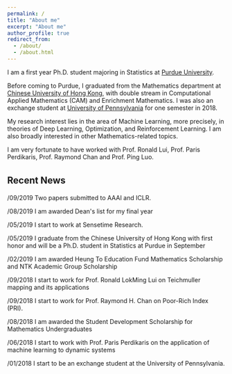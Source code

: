 ```yaml
---
permalink: /
title: "About me"
excerpt: "About me"
author_profile: true
redirect_from: 
  - /about/
  - /about.html
---
```


I am a first year Ph.D. student majoring in Statistics at [Purdue University](https://www.purdue.edu/).

Before coming to Purdue, I graduated from the Mathematics department at [Chinese University of Hong Kong](http://www.cuhk.edu.hk/english/index.html), with double stream in Computational Applied Mathematics (CAM) and Enrichment Mathematics. I was also an exchange student at [University of Pennsylvania](https://home.www.upenn.edu/) for one semester in 2018. 

My research interest lies in the area of Machine Learning, more precisely, in theories of Deep Learning, Optimization, and Reinforcement Learning. I am also broadly interested in other Mathematics-related topics.

I am very fortunate to have worked with Prof. Ronald Lui, Prof. Paris Perdikaris, Prof. Raymond Chan and Prof. Ping Luo. 


## Recent News　 
/09/2019 Two papers submitted to AAAI and ICLR.

/08/2019 I am awarded Dean's list for my final year

/05/2019 I start to work at Sensetime Research.

/05/2019 I graduate from the Chinese University of Hong Kong with first honor and will be a Ph.D. student in Statistics at Purdue in September

/02/2019 I am awarded Heung To Education Fund Mathematics Scholarship and NTK Academic Group Scholarship

/09/2018 I start to work for Prof. Ronald LokMing Lui on Teichmuller mapping and its applications

/09/2018 I start to work for Prof. Raymond H. Chan on Poor-Rich Index (PRI).

/08/2018 I am awarded the Student Development Scholarship for Mathematics Undergraduates

/06/2018 I start to work with Prof. Paris Perdikaris on the application of machine learning to dynamic systems
           
/01/2018 I start to be an exchange student at the University of Pennsylvania.


<script type='text/javascript' id='clustrmaps' src='//cdn.clustrmaps.com/map_v2.js?cl=1c679e&w=a&t=n&d=rvMTQFEORcQs4AVWtIVoK6ghclOws8CSKxqlBN5Map8&co=ffffff'></script>
